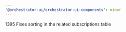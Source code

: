 ```yaml
---
'@orchestrator-ui/orchestrator-ui-components': minor
---
```


1395 Fixes sorting in the related subscriptions table
